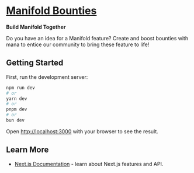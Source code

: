 # [Manifold Bounties](https://manifoldbounties.com/)

**Build Manifold Together**

Do you have an idea for a Manifold feature? Create and boost bounties with mana to entice our community to bring these feature to life!

## Getting Started

First, run the development server:

```bash
npm run dev
# or
yarn dev
# or
pnpm dev
# or
bun dev
```

Open [http://localhost:3000](http://localhost:3000) with your browser to see the result.

## Learn More

- [Next.js Documentation](https://nextjs.org/docs) - learn about Next.js features and API.
